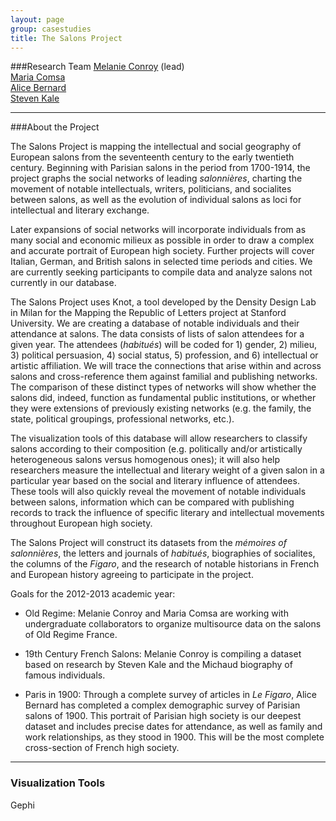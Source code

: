 ```yaml
---
layout: page  
group: casestudies  
title: The Salons Project
---  
```



###Research Team
[Melanie Conroy](/people/#conroy) (lead)  
[Maria Comsa](/people/#comsa)  
[Alice Bernard](/people/#bernard)  
[Steven Kale](/people/#kale)  

<hr>

###About the Project

The Salons Project is mapping the intellectual and social geography of European salons from the seventeenth century to the early twentieth century. Beginning with Parisian salons in the period from 1700-1914, the project graphs the social networks of leading *salonnières*, charting the movement of notable intellectuals, writers, politicians, and socialites between salons, as well as the evolution of individual salons as loci for intellectual and literary exchange.

Later expansions of social networks will incorporate individuals from as many social and economic milieux as possible in order to draw a complex and accurate portrait of European high society. Further projects will cover Italian, German, and British salons in selected time periods and cities. We are currently seeking participants to compile data and analyze salons not currently in our database.

The Salons Project uses Knot, a tool developed by the Density Design Lab in Milan for the Mapping the Republic of Letters project at Stanford University. We are creating a database of notable individuals and their attendance at salons. The data consists of lists of salon attendees for a given year. The attendees (*habitués*) will be coded for 1) gender, 2) milieu, 3) political persuasion, 4) social status, 5) profession, and 6) intellectual or artistic affiliation. We will trace the connections that arise within and across salons and cross-reference them against familial and publishing networks. The comparison of these distinct types of networks will show whether the salons did, indeed, function as fundamental public institutions, or whether they were extensions of previously existing networks (e.g. the family, the state, political groupings, professional networks, etc.).

The visualization tools of this database will allow researchers to classify salons according to their composition (e.g. politically and/or artistically heterogeneous salons versus homogenous ones); it will also help researchers measure the intellectual and literary weight of a given salon in a particular year based on the social and literary influence of attendees. These tools will also quickly reveal the movement of notable individuals between salons, information which can be compared with publishing records to track the influence of specific literary and intellectual movements throughout European high society.

The Salons Project will construct its datasets from the *mémoires of salonnières*, the letters and journals of *habitués*, biographies of socialites, the columns of the *Figaro*, and the research of notable historians in French and European history agreeing to participate in the project.

Goals for the 2012-2013 academic year:

- Old Regime: Melanie Conroy and Maria Comsa are working with undergraduate collaborators to organize multisource data on the salons of Old Regime France.

- 19th Century French Salons: Melanie Conroy is compiling a dataset based on research by Steven Kale and the Michaud biography of famous individuals.

- Paris in 1900: Through a complete survey of articles in *Le Figaro*, Alice Bernard has completed a complex demographic survey of Parisian salons of 1900. This portrait of Parisian high society is our deepest dataset and includes precise dates for attendance, as well as family and work relationships, as they stood in 1900. This will be the most complete cross-section of French high society.

<hr>


### Visualization Tools
Gephi  
